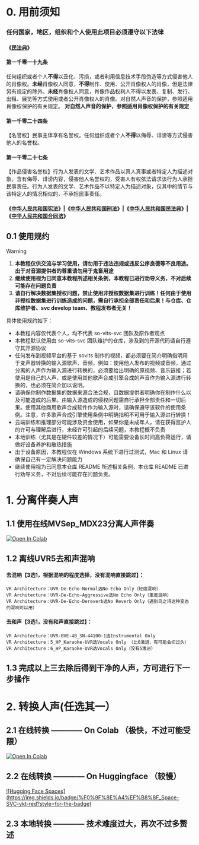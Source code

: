 # 0. 用前须知

### 任何国家，地区，组织和个人使用此项目必须遵守以下法律

#### 《[民法典](http://gongbao.court.gov.cn/Details/51eb6750b8361f79be8f90d09bc202.html)》

#### 第一千零一十九条

任何组织或者个人**不得**以丑化、污损，或者利用信息技术手段伪造等方式侵害他人的肖像权。**未经**肖像权人同意，**不得**制作、使用、公开肖像权人的肖像，但是法律另有规定的除外。**未经**肖像权人同意，肖像作品权利人不得以发表、复制、发行、出租、展览等方式使用或者公开肖像权人的肖像。对自然人声音的保护，参照适用肖像权保护的有关规定。
**对自然人声音的保护，参照适用肖像权保护的有关规定**

#### 第一千零二十四条

【名誉权】民事主体享有名誉权。任何组织或者个人**不得**以侮辱、诽谤等方式侵害他人的名誉权。

#### 第一千零二十七条

【作品侵害名誉权】行为人发表的文学、艺术作品以真人真事或者特定人为描述对象，含有侮辱、诽谤内容，侵害他人名誉权的，受害人有权依法请求该行为人承担民事责任。行为人发表的文学、艺术作品不以特定人为描述对象，仅其中的情节与该特定人的情况相似的，不承担民事责任。

#### 《[中华人民共和国宪法](http://www.gov.cn/guoqing/2018-03/22/content_5276318.htm)》|《[中华人民共和国刑法](http://gongbao.court.gov.cn/Details/f8e30d0689b23f57bfc782d21035c3.html?sw=中华人民共和国刑法)》|《[中华人民共和国民法典](http://gongbao.court.gov.cn/Details/51eb6750b8361f79be8f90d09bc202.html)》|《[中华人民共和国合同法](http://www.npc.gov.cn/zgrdw/npc/lfzt/rlyw/2016-07/01/content_1992739.htm)》

## 0.1 使用规约

> [!WARNING]
>
> 1. **本教程仅供交流与学习使用，请勿用于违法违规或违反公序良德等不良用途。出于对音源提供者的尊重请勿用于鬼畜用途**
> 2. **继续使用视为已同意本教程所述相关条例，本教程已进行劝导义务，不对后续可能存在问题负责**
> 3. **请自行解决数据集授权问题，禁止使用非授权数据集进行训练！任何由于使用非授权数据集进行训练造成的问题，需自行承担全部责任和后果！与仓库、仓库维护者、svc develop team、教程发布者无关！**

具体使用规约如下：

- 本教程内容仅代表个人，均不代表 so-vits-svc 团队及原作者观点
- 本教程默认使用由 so-vits-svc 团队维护的仓库，涉及到的开源代码请自行遵守其开源协议
- 任何发布到视频平台的基于 sovits 制作的视频，都必须要在简介明确指明用于变声器转换的输入源歌声、音频，例如：使用他人发布的视频或音频，通过分离的人声作为输入源进行转换的，必须要给出明确的原视频、音乐链接；若使用是自己的人声，或是使用其他歌声合成引擎合成的声音作为输入源进行转换的，也必须在简介加以说明。
- 请确保你制作数据集的数据来源合法合规，且数据提供者明确你在制作什么以及可能造成的后果。由输入源造成的侵权问题需自行承担全部责任和一切后果。使用其他商用歌声合成软件作为输入源时，请确保遵守该软件的使用条例。注意，许多歌声合成引擎使用条例中明确指明不可用于输入源进行转换！
- 云端训练和推理部分可能涉及资金使用，如果你是未成年人，请在获得监护人的许可与理解后进行，未经许可引起的后续问题，本教程概不负责
- 本地训练（尤其是在硬件较差的情况下）可能需要设备长时间高负荷运行，请做好设备养护和散热措施
- 出于设备原因，本教程仅在 Windows 系统下进行过测试，Mac 和 Linux 请确保自己有一定解决问题能力
- 继续使用视为已同意本仓库 README 所述相关条例，本仓库 README 已进行劝导义务，不对后续可能存在问题负责。

# 1. 分离伴奏人声

## 1.1 使用在线MVSep_MDX23分离人声伴奏

[![Open In Colab](https://colab.research.google.com/assets/colab-badge.svg)](https://colab.research.google.com/github/yh-hacker/svc-online/blob/main/mvsep_mdx23.ipynb)

## 1.2 离线UVR5去和声混响
#### 去混响【3选1，根据混响的程度选择，没有混响直接跳过】：
    VR Architecture：UVR-De-Echo-Normal选No Echo Only（轻度混响）
    VR Architecture：UVR-De-Echo-Aggressive选No Echo Only（重度混响）
    VR Architecture：UVR-De-Echo-Dereverb选No Reverb Only（遇到鸟之诗这种变态的混响可以用）

#### 去和声【3选1，没有和声直接跳过】：
    VR Architecture：UVR-BVE-4B_SN-44100-1选Instrumental Only
    VR Architecture：5_HP_Karaoke-UVR选Vocals Only （比6激进，有可能会扣过头）
    VR Architecture：6_HP_Karaoke-UVR选Vocals Only（没有5激进）

## 1.3 完成以上三去除后得到干净的人声，方可进行下一步操作

# 2. 转换人声(任选其一）

## 2.1 在线转换 ———— On Colab （极快，不过可能受限）
[![Open In Colab](https://colab.research.google.com/assets/colab-badge.svg)](https://colab.research.google.com/github/yh-hacker/svc-online/blob/main/mvsep_mdx23.ipynb)

## 2.2 在线转换 ———— On Huggingface （较慢）
[![Hugging Face Spaces](https://img.shields.io/badge/%F0%9F%8E%A4%EF%B8%8F_Space- SVC-ykt-red?style=for-the-badge)](https://huggingface.co/spaces/YH-Official/SVC-ykt)

## 2.3 本地转换 ———— 技术难度过大，再次不过多赘述
